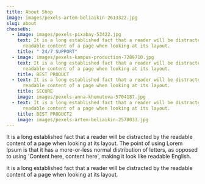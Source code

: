```yaml
---
title: About Shop
image: images/pexels-artem-beliaikin-2613322.jpg
slug: about
chooseUs:
  - image: images/pexels-pixabay-53422.jpg
    text: It is a long established fact that a reader will be distracted by the
      readable content of a page when looking at its layout.
    title: " 24/7 SUPPORT"
  - image: images/pexels-kampus-production-7289710.jpg
    text: It is a long established fact that a reader will be distracted by the
      readable content of a page when looking at its layout.
    title: BEST PRODUCT
  - text: It is a long established fact that a reader will be distracted by the
      readable content of a page when looking at its layout.
    title: SECURE
    image: images/pexels-anna-khomutova-5704187.jpg
  - text: It is a long established fact that a reader will be distracted by the
      readable content of a page when looking at its layout.
    title: BEST PRODUCT2
    image: images/pexels-artem-beliaikin-2578033.jpg
---
```

It is a long established fact that a reader will be distracted by the readable content of a page when looking at its layout. The point of using Lorem Ipsum is that it has a more-or-less normal distribution of letters, as opposed to using 'Content here, content here', making it look like readable English.

It is a long established fact that a reader will be distracted by the readable content of a page when looking at its layout.